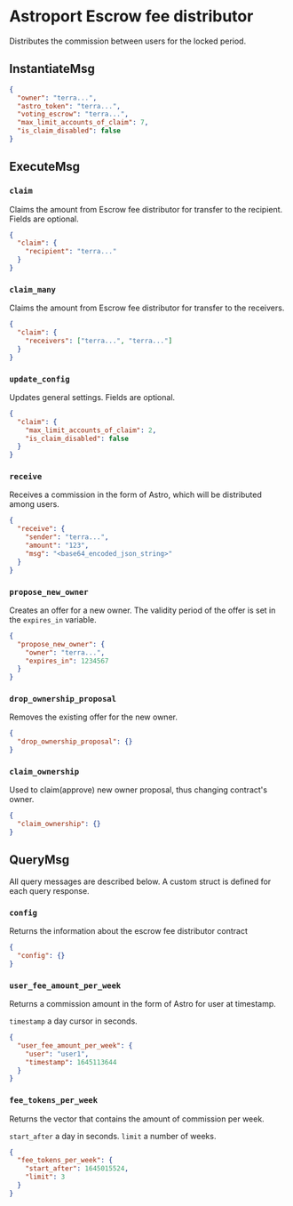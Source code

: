# Astroport Escrow fee distributor

Distributes the commission between users for the locked period.

## InstantiateMsg

```json
{
  "owner": "terra...",
  "astro_token": "terra...",
  "voting_escrow": "terra...",
  "max_limit_accounts_of_claim": 7,
  "is_claim_disabled": false
}
```

## ExecuteMsg

### `claim`

Claims the amount from Escrow fee distributor for transfer to the recipient. Fields are optional.

```json
{
  "claim": {
    "recipient": "terra..."
  }
}
```

### `claim_many`

Claims the amount from Escrow fee distributor for transfer to the receivers.

```json
{
  "claim": {
    "receivers": ["terra...", "terra..."]
  }
}
```

### `update_config`

Updates general settings. Fields are optional.

```json
{
  "claim": {
    "max_limit_accounts_of_claim": 2,
    "is_claim_disabled": false
  }
}
```

### `receive`

Receives a commission in the form of Astro, which will be distributed among users.

```json
{
  "receive": {
    "sender": "terra...",
    "amount": "123",
    "msg": "<base64_encoded_json_string>"
  }
}
```

### `propose_new_owner`

Creates an offer for a new owner. The validity period of the offer is set in the `expires_in` variable.

```json
{
  "propose_new_owner": {
    "owner": "terra...",
    "expires_in": 1234567
  }
}
```

### `drop_ownership_proposal`

Removes the existing offer for the new owner.

```json
{
  "drop_ownership_proposal": {}
}
```

### `claim_ownership`

Used to claim(approve) new owner proposal, thus changing contract's owner.

```json
{
  "claim_ownership": {}
}
```

## QueryMsg

All query messages are described below. A custom struct is defined for each query response.

### `config`

Returns the information about the escrow fee distributor contract

```json
{
  "config": {}
}
```

### `user_fee_amount_per_week`

Returns a commission amount in the form of Astro for user at timestamp.

`timestamp` a day cursor in seconds.

```json
{
  "user_fee_amount_per_week": {
    "user": "user1",
    "timestamp": 1645113644
  }
}
```

### `fee_tokens_per_week`

Returns the vector that contains the amount of commission per week.

`start_after` a day in seconds.
`limit` a number of weeks.

```json
{
  "fee_tokens_per_week": {
    "start_after": 1645015524,
    "limit": 3
  }
}
```